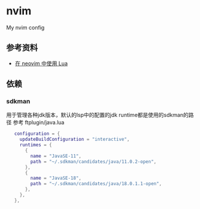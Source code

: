 # nvim
My nvim config

## 参考资料
 - [在 neovim 中使用 Lua](https://github.com/glepnir/nvim-lua-guide-zh)

## 依赖

### sdkman 
用于管理各种jdk版本，默认的lsp中的配置的jdk runtime都是使用的sdkman的路径
参考 ftplugin/java.lua
```lua
   configuration = {
     updateBuildConfiguration = "interactive",
     runtimes = {
       {
         name = "JavaSE-11",
         path = "~/.sdkman/candidates/java/11.0.2-open",
       },
       {
         name = "JavaSE-18",
         path = "~/.sdkman/candidates/java/18.0.1.1-open",
       },
     },
   },
```

